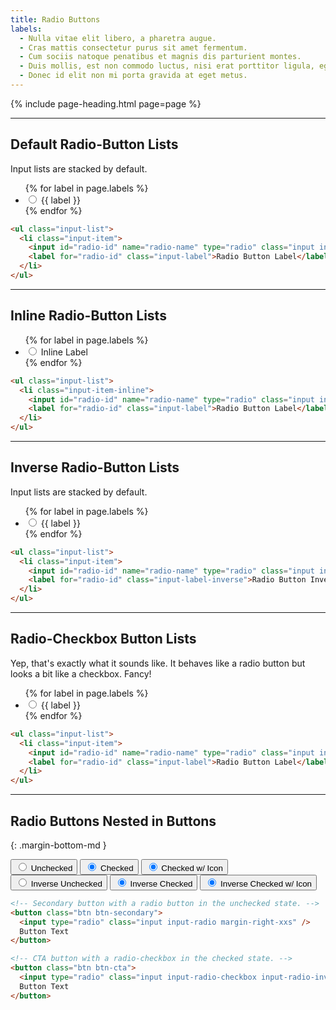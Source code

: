 ```yaml
---
title: Radio Buttons
labels:
  - Nulla vitae elit libero, a pharetra augue.
  - Cras mattis consectetur purus sit amet fermentum.
  - Cum sociis natoque penatibus et magnis dis parturient montes.
  - Duis mollis, est non commodo luctus, nisi erat porttitor ligula, eget lacinia.
  - Donec id elit non mi porta gravida at eget metus.
---
```


{% include page-heading.html page=page %}

---

## Default Radio-Button Lists
<p class="text-light margin-bottom-md">Input lists are stacked by default.</p>
<ul class="input-list">
  {% for label in page.labels %}
    <li class="input-item">
      <input id="radio-default-{{ forloop.index }}" name="radio-list" type="radio" class="input input-radio" {% if forloop.index == 1 %}checked{% endif %} />
      <label for="radio-default-{{ forloop.index }}" class="input-label">{{ label }}</label>
    </li>
  {% endfor %}
</ul>

```html
<ul class="input-list">
  <li class="input-item">
    <input id="radio-id" name="radio-name" type="radio" class="input input-radio" checked />
    <label for="radio-id" class="input-label">Radio Button Label</label>
  </li>
</ul>
```

---

## Inline Radio-Button Lists
<ul class="input-list">
  {% for label in page.labels %}
    <li class="input-item-inline">
      <input id="radio-inline-{{ forloop.index }}" name="radio-list" type="radio" class="input input-radio" {% if forloop.index == 1 %}checked{% endif %} />
      <label for="radio-inline-{{ forloop.index }}" class="input-label">Inline Label</label>
    </li>
  {% endfor %}
</ul>

```html
<ul class="input-list">
  <li class="input-item-inline">
    <input id="radio-id" name="radio-name" type="radio" class="input input-radio" checked />
    <label for="radio-id" class="input-label">Radio Button Label</label>
  </li>
</ul>
```

---

## Inverse Radio-Button Lists
<p class="text-light margin-bottom-md">Input lists are stacked by default.</p>
<div class="box-secondary box-padding bg-gray-darker">
  <ul class="input-list">
    {% for label in page.labels %}
      <li class="input-item">
        <input id="radio-inverse-{{ forloop.index }}" name="radio-inverse-list" type="radio" class="input input-radio input-radio-inverse" {% if forloop.index == 1 %}checked{% endif %} />
        <label for="radio-inverse-{{ forloop.index }}" class="input-label-inverse">{{ label }}</label>
      </li>
    {% endfor %}
  </ul>
</div>

```html
<ul class="input-list">
  <li class="input-item">
    <input id="radio-id" name="radio-name" type="radio" class="input input-radio input-radio-inverse" checked />
    <label for="radio-id" class="input-label-inverse">Radio Button Inverse Label</label>
  </li>
</ul>
```

---

## Radio-Checkbox Button Lists
<p class="text-light margin-bottom-md">Yep, that's exactly what it sounds like. It behaves like a radio button but looks a bit like a checkbox. Fancy!</p>

<ul class="input-list">
  {% for label in page.labels %}
    <li class="input-item">
      <input id="radio-checkbox-{{ forloop.index }}" name="radio-list" type="radio" class="input input-radio-checkbox" {% if forloop.index == 1 %}checked{% endif %} />
      <label for="radio-checkbox-{{ forloop.index }}" class="input-label">{{ label }}</label>
    </li>
  {% endfor %}
</ul>

```html
<ul class="input-list">
  <li class="input-item">
    <input id="radio-id" name="radio-name" type="radio" class="input input-radio-checkbox" checked />
    <label for="radio-id" class="input-label">Radio Button Label</label>
  </li>
</ul>
```

---

## Radio Buttons Nested in Buttons
{: .margin-bottom-md }

<button class="btn btn-secondary margin-right-xs margin-bottom-xs">
  <input type="radio" class="input input-radio margin-right-xxs" />
  Unchecked
</button>
<button class="btn btn-secondary margin-right-xs margin-bottom-xs">
  <input type="radio" class="input input-radio margin-right-xxs" checked />
  Checked
</button>
<button class="btn btn-secondary margin-right-xs margin-bottom-xs">
  <input type="radio" class="input input-radio-checkbox margin-right-xxs" checked />
  Checked w/ Icon
</button>
<button class="btn btn-cta margin-right-xs margin-bottom-xs">
  <input type="radio" class="input input-radio input-radio-inverse margin-right-xxs" />
  Inverse Unchecked
</button>
<button class="btn btn-cta margin-right-xs margin-bottom-xs">
  <input type="radio" class="input input-radio input-radio-inverse margin-right-xxs" checked />
  Inverse Checked
</button>
<button class="btn btn-cta margin-right-xs margin-bottom-xs">
  <input type="radio" class="input input-radio-checkbox input-radio-inverse margin-right-xs" checked />
  Inverse Checked w/ Icon
</button>

```html
<!-- Secondary button with a radio button in the unchecked state. -->
<button class="btn btn-secondary">
  <input type="radio" class="input input-radio margin-right-xxs" />
  Button Text
</button>

<!-- CTA button with a radio-checkbox in the checked state. -->
<button class="btn btn-cta">
  <input type="radio" class="input input-radio-checkbox input-radio-inverse margin-right-xxs" checked />
  Button Text
</button>
```
